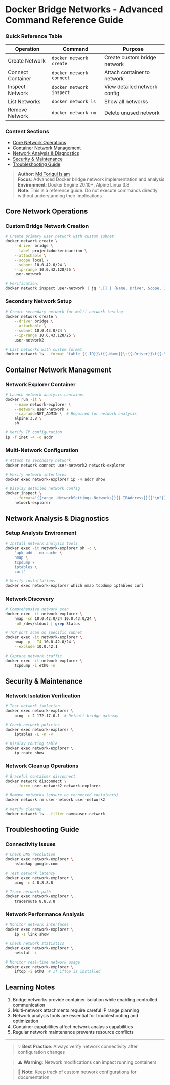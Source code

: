 # Docker Bridge Networks - Advanced Command Reference Guide

### Quick Reference Table

| Operation | Command | Purpose |
|-----------|---------|----------|
| Create Network | `docker network create` | Create custom bridge network |
| Connect Container | `docker network connect` | Attach container to network |
| Inspect Network | `docker network inspect` | View detailed network config |
| List Networks | `docker network ls` | Show all networks |
| Remove Network | `docker network rm` | Delete unused network |

### Content Sections
- [Core Network Operations](#core-network-operations)
- [Container Network Management](#container-network-management)
- [Network Analysis & Diagnostics](#network-analysis--diagnostics)
- [Security & Maintenance](#security--maintenance)
- [Troubleshooting Guide](#troubleshooting-guide)

> **Author**: [Md Toriqul Islam](https://linkedin.com/in/thetoriqul)  
> **Focus**: Advanced Docker bridge network implementation and analysis  
> **Environment**: Docker Engine 20.10+, Alpine Linux 3.8  
> **Note**: This is a reference guide. Do not execute commands directly without understanding their implications.

## Core Network Operations

### Custom Bridge Network Creation
```bash
# Create primary user network with custom subnet
docker network create \
    --driver bridge \
    --label project=dockerinaction \
    --attachable \
    --scope local \
    --subnet 10.0.42.0/24 \
    --ip-range 10.0.42.128/25 \
    user-network

# Verification:
docker network inspect user-network | jq '.[] | {Name, Driver, Scope, IPAM}'
```

### Secondary Network Setup
```bash
# Create secondary network for multi-network testing
docker network create \
    --driver bridge \
    --attachable \
    --subnet 10.0.43.0/24 \
    --ip-range 10.0.43.128/25 \
    user-network2

# List networks with custom format
docker network ls --format "table {{.ID}}\t{{.Name}}\t{{.Driver}}\t{{.Scope}}"
```

## Container Network Management

### Network Explorer Container
```bash
# Launch network analysis container
docker run -it \
    --name network-explorer \
    --network user-network \
    --cap-add=NET_ADMIN \  # Required for network analysis
    alpine:3.8 \
    sh

# Verify IP configuration
ip -f inet -4 -o addr
```

### Multi-Network Configuration
```bash
# Attach to secondary network
docker network connect user-network2 network-explorer

# Verify network interfaces
docker exec network-explorer ip -4 addr show

# Display detailed network config
docker inspect \
    --format='{{range .NetworkSettings.Networks}}{{.IPAddress}}{{"\n"}}{{end}}' \
    network-explorer
```

## Network Analysis & Diagnostics

### Setup Analysis Environment
```bash
# Install network analysis tools
docker exec -it network-explorer sh -c \
    "apk add --no-cache \
    nmap \
    tcpdump \
    iptables \
    curl"

# Verify installations
docker exec network-explorer which nmap tcpdump iptables curl
```

### Network Discovery
```bash
# Comprehensive network scan
docker exec -it network-explorer \
    nmap -sn 10.0.42.0/24 10.0.43.0/24 \
    -oG /dev/stdout | grep Status

# TCP port scan on specific subnet
docker exec -it network-explorer \
    nmap -p- -T4 10.0.42.0/24 \
    --exclude 10.0.42.1

# Capture network traffic
docker exec -it network-explorer \
    tcpdump -i eth0 -n
```

## Security & Maintenance

### Network Isolation Verification
```bash
# Test network isolation
docker exec network-explorer \
    ping -c 2 172.17.0.1  # Default bridge gateway

# Check network policies
docker exec network-explorer \
    iptables -L -n -v

# Display routing table
docker exec network-explorer \
    ip route show
```

### Network Cleanup Operations
```bash
# Graceful container disconnect
docker network disconnect \
    --force user-network2 network-explorer

# Remove networks (ensure no connected containers)
docker network rm user-network user-network2

# Verify cleanup
docker network ls --filter name=user-network
```

## Troubleshooting Guide

### Connectivity Issues
```bash
# Check DNS resolution
docker exec network-explorer \
    nslookup google.com

# Test network latency
docker exec network-explorer \
    ping -c 4 8.8.8.8

# Trace network path
docker exec network-explorer \
    traceroute 8.8.8.8
```

### Network Performance Analysis
```bash
# Monitor network interfaces
docker exec network-explorer \
    ip -s link show

# Check network statistics
docker exec network-explorer \
    netstat -i

# Monitor real-time network usage
docker exec network-explorer \
    iftop -i eth0  # If iftop is installed
```

## Learning Notes

1. Bridge networks provide container isolation while enabling controlled communication
2. Multi-network attachments require careful IP range planning
3. Network analysis tools are essential for troubleshooting and optimization
4. Container capabilities affect network analysis capabilities
5. Regular network maintenance prevents resource conflicts

---

> 💡 **Best Practice**: Always verify network connectivity after configuration changes

> ⚠️ **Warning**: Network modifications can impact running containers

> 📝 **Note**: Keep track of custom network configurations for documentation